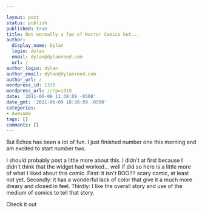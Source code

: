 ```yaml
---

layout: post
status: publish
published: true
title: Not normally a fan of Horror Comics but...
author:
  display_name: Dylan
  login: dylan
  email: dylan@dylanreed.com
  url: /
author_login: dylan
author_email: dylan@dylanreed.com
author_url: /
wordpress_id: 1319
wordpress_url: //?p=1319
date: '2011-06-09 11:38:09 -0500'
date_gmt: '2011-06-09 18:38:09 -0500'
categories:
- Awesome
tags: []
comments: []
---
```


But Echos has been a lot of fun. I just finished number one this morning and am excited to start number two.  


  


I should probably post a little more about this. I didn't at first because I didn't think that the widget had worked... well if did so here is a little more of what I liked about this comic. First: it isn't BOO!!!! scary comic, at least not yet. Secondly: it has a wonderful lack of color that give it a much more dreary and closed in feel. Thirdly: I like the overall story and use of the medium of comics to tell that story. 

Check it out
